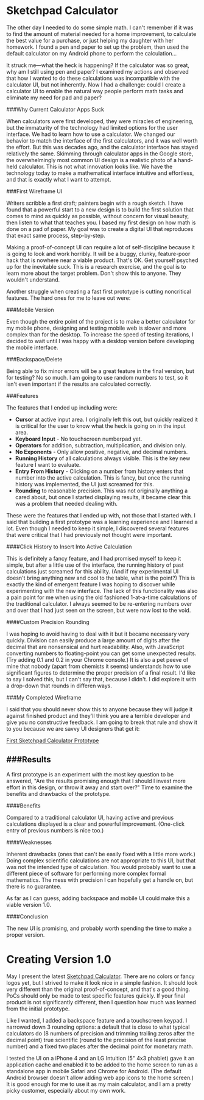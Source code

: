 Sketchpad Calculator
====================

The other day I needed to do some simple math. I can't remember if it was to find the amount of material needed for a home improvement, to calculate the best value for a purchase, or just helping my daughter with her homework. I found a pen and paper to set up the problem, then used the default calculator on my Android phone to perform the calculation…

It struck me—what the heck is happening? If the calculator was so great, why am I still using pen and paper? I examined my actions and observed that how I wanted to do these calculations was incompatible with the calculator UI, but not inherently. Now I had a challenge: could I create a calculator UI to enable the natural way people perform math tasks and eliminate my need for pad and paper?

###Why Current Calculator Apps Suck

When calculators were first developed, they were miracles of engineering, but the immaturity of the technology had limited options for the user interface. We had to learn how to use a calculator. We changed our behavior to match the interface of the first calculators, and it was well worth the effort. But this was decades ago, and the calculator interface has stayed relatively the same. Skimming through calculator apps in the Google store, the overwhelmingly most common UI design is a realistic photo of a hand-held calculator. This is not what innovation looks like. We have the technology today to make a mathematical interface intuitive and effortless, and that is exactly what I want to attempt.

###First Wireframe UI

Writers scribble a first draft; painters begin with a rough sketch. I have found that a powerful start to a new design is to build the first solution that comes to mind as quickly as possible, without concern for visual beauty, then listen to what that teaches you. I based my first design on how math is done on a pad of paper. My goal was to create a digital UI that reproduces that exact same process, step-by-step.

Making a proof-of-concept UI can require a lot of self-discipline because it is going to look and work horribly. It will be a buggy, clunky, feature-poor hack that is nowhere near a viable product. That's OK. Get yourself psyched up for the inevitable suck. This is a research exercise, and the goal is to learn more about the target problem. Don't show this to anyone. They wouldn't understand.

Another struggle when creating a fast first prototype is cutting noncritical features. The hard ones for me to leave out were:

###Mobile Version

Even though the entire point of the project is to make a better calculator for my mobile phone, designing and testing mobile web is slower and more complex than for the desktop. To increase the speed of testing iterations, I decided to wait until I was happy with a desktop version before developing the mobile interface.

###Backspace/Delete

Being able to fix minor errors will be a great feature in the final version, but for testing? No so much. I am going to use random numbers to test, so it isn't even important if the results are calculated correctly.

###Features

The features that I ended up including were:

* **Cursor** at active input area. I originally left this out, but quickly realized it is critical for the user to know what the heck is going on in the input area.
* **Keyboard Input** - No touchscreen numberpad yet.
* **Operators** for addition, subtraction, multiplication, and division only.
* **No Exponents** - Only allow positive, negative, and decimal numbers.
* **Running History** of all calculations always visible. This is the key new feature I want to evaluate.
* **Entry From History** - Clicking on a number from history enters that number into the active calculation. This is fancy, but once the running history was implemented, the UI just screamed for this.
* **Rounding** to reasonable precision. This was not originally anything a cared about, but once I started displaying results, it became clear this was a problem that needed dealing with.

These were the features that I ended up with, not those that I started with. I said that building a first prototype was a learning experience and I learned a lot. Even though I needed to keep it simple, I discovered several features that were critical that I had previously not thought were important.

####Click History to Insert Into Active Calculation

This is definitely a fancy feature, and I had promised myself to keep it simple, but after a little use of the interface, the running history of past calculations just screamed for this ability. (And if my experimental UI doesn't bring anything new and cool to the table, what is the point?) This is exactly the kind of emergent feature I was hoping to discover while experimenting with the new interface. The lack of this functionality was also a pain point for me when using the old fashioned 1-at-a-time calculations of the traditional calculator. I always seemed to be re-entering numbers over and over that I had just seen on the screen, but were now lost to the void.

####Custom Precision Rounding

I was hoping to avoid having to deal with it but it became necessary very quickly. Division can easily produce a large amount of digits after the decimal that are nonsensical and hurt readability. Also, with JavaScript converting numbers to floating-point you can get some unexpected results. (Try adding 0.1 and 0.2 in your Chrome console.) It is also a pet peeve of mine that nobody (apart from chemists it seems) understands how to use significant figures to determine the proper precision of a final result. I'd like to say I solved this, but I can't say that, because I didn't. I did explore it with a drop-down that rounds in differen ways.

###My Completed Wireframe

I said that you should never show this to anyone because they will judge it against finished product and they'll think you are a terrible developer and give you no constructive feedback. I am going to break that rule and show it to you because we are savvy UI designers that get it:

[First Sketchpad Calculator Prototype](http://chrisbroski.github.io/sketchpad-calculator/sketchpad-calc.html)

###Results
----------

A first prototype is an experiment with the most key question to be answered, "Are the results promising enough that I should I invest more effort in this design, or throw it away and start over?" Time to examine the benefits and drawbacks of the prototype.

####Benefits

Compared to a traditional calculator UI, having active and previous calculations displayed is a clear and powerful improvement. (One-click entry of previous numbers is nice too.)

####Weaknesses

Inherent drawbacks (ones that can't be easily fixed with a little more work.) Doing complex scientific calculations are not appropriate to this UI, but that was not the intended type of calculation. You would probably want to use a different piece of software for performing more complex formal mathematics. The mess with precision I can hopefully get a handle on, but there is no guarantee.

As far as I can guess, adding backspace and mobile UI could make this a viable version 1.0.

####Conclusion

The new UI is promising, and probably worth spending the time to make a proper version.

Creating Version 1.0
====================

May I present the latest <a href="http://chrisbroski.github.io/sketchpad-calculator/">Sketchpad Calculator</a>. There are no colors or fancy logos yet, but I strived to make it look nice in a simple fashion. It should look very different than the original proof-of-concept, and that's a good thing. PoCs should only be made to test specific features quickly. If your final product is not significantly different, then I question how much was learned from the initial prototype.

Like I wanted, I added a backspace feature and a touchscreen keypad. I narrowed down 3 rounding options: a default that is close to what typical calculators do (8 numbers of precision and trimming trailing zeros after the decimal point) true scientific (round to the precision of the least precise number) and a fixed two places after the decimal point for monetary math.

I tested the UI on a iPhone 4 and an LG Intuition (5" 4x3 phablet) gave it an application cache and enabled it to be added to the home screen to run as a standalone app in mobile Safari and Chrome for Android. (The default Android browser doesn't allow adding web app icons to the home screen.) It is good enough for me to use it as my main calculator, and I am a pretty picky customer, especially about my own work.
